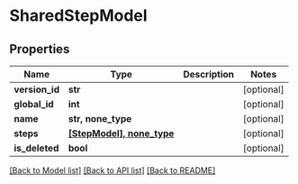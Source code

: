 # SharedStepModel


## Properties
Name | Type | Description | Notes
------------ | ------------- | ------------- | -------------
**version_id** | **str** |  | [optional] 
**global_id** | **int** |  | [optional] 
**name** | **str, none_type** |  | [optional] 
**steps** | [**[StepModel], none_type**](StepModel.md) |  | [optional] 
**is_deleted** | **bool** |  | [optional] 

[[Back to Model list]](../README.md#documentation-for-models) [[Back to API list]](../README.md#documentation-for-api-endpoints) [[Back to README]](../README.md)


